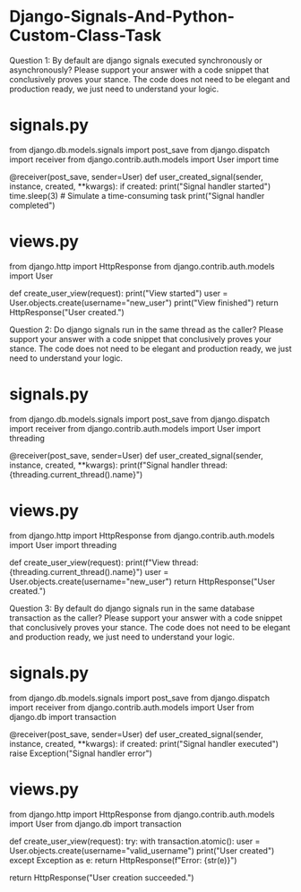# Django-Signals-And-Python-Custom-Class-Task

Question 1: By default are django signals executed synchronously or asynchronously? Please support your answer with a code snippet that conclusively proves your stance. The code does not need to be elegant and production ready, we just need to understand your logic.

# signals.py
from django.db.models.signals import post_save
from django.dispatch import receiver
from django.contrib.auth.models import User
import time

@receiver(post_save, sender=User)
def user_created_signal(sender, instance, created, **kwargs):
    if created:
        print("Signal handler started")
        time.sleep(3)  # Simulate a time-consuming task
        print("Signal handler completed")

# views.py
from django.http import HttpResponse
from django.contrib.auth.models import User

def create_user_view(request):
    print("View started")
    user = User.objects.create(username="new_user")
    print("View finished")
    return HttpResponse("User created.")

Question 2: Do django signals run in the same thread as the caller? Please support your answer with a code snippet that conclusively proves your stance. The code does not need to be elegant and production ready, we just need to understand your logic.

# signals.py
from django.db.models.signals import post_save
from django.dispatch import receiver
from django.contrib.auth.models import User
import threading

@receiver(post_save, sender=User)
def user_created_signal(sender, instance, created, **kwargs):
    print(f"Signal handler thread: {threading.current_thread().name}")

# views.py
from django.http import HttpResponse
from django.contrib.auth.models import User
import threading

def create_user_view(request):
    print(f"View thread: {threading.current_thread().name}")
    user = User.objects.create(username="new_user")
    return HttpResponse("User created.")

Question 3: By default do django signals run in the same database transaction as the caller? Please support your answer with a code snippet that conclusively proves your stance. The code does not need to be elegant and production ready, we just need to understand your logic.

# signals.py
from django.db.models.signals import post_save
from django.dispatch import receiver
from django.contrib.auth.models import User
from django.db import transaction

@receiver(post_save, sender=User)
def user_created_signal(sender, instance, created, **kwargs):
    if created:
        print("Signal handler executed")
        raise Exception("Signal handler error")

# views.py
from django.http import HttpResponse
from django.contrib.auth.models import User
from django.db import transaction

def create_user_view(request):
    try:
        with transaction.atomic():
            user = User.objects.create(username="valid_username")
            print("User created")
    except Exception as e:
        return HttpResponse(f"Error: {str(e)}")

  return HttpResponse("User creation succeeded.")

